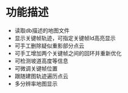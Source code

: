 # 功能描述
- 读取db描述的地图文件
- 显示关键帧轨迹，可指定关键帧Id高亮显示
- 可手工删除疑似重影部分点云
- 可手工增加两个关键帧之间的回环并重新优化
- 可检测坡道高度等信息
- 可微调关键帧位置
- 跟随建图轨迹遍历点云
- 多分辨率地图显示
